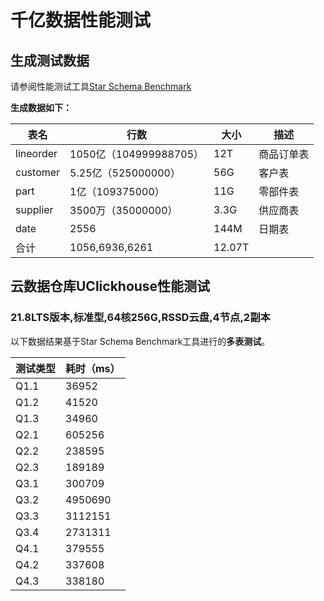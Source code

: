 # 千亿数据性能测试

## 生成测试数据

请参阅性能测试工具[Star Schema Benchmark](/uclickhouse/test/tool/ssb)

**生成数据如下：**

| 表名      | 行数                   | 大小   | 描述       |
| --------- | ---------------------- | ------ | ---------- |
| lineorder | 1050亿（104999988705） | 12T    | 商品订单表 |
| customer  | 5.25亿（525000000）    | 56G    | 客户表     |
| part      | 1亿（109375000）       | 11G    | 零部件表   |
| supplier  | 3500万（35000000）     | 3.3G   | 供应商表   |
| date      | 2556                   | 144M   | 日期表     |
| 合计      | 1056,6936,6261         | 12.07T |            |

## 云数据仓库UClickhouse性能测试

### **21.8LTS版本,标准型,64核256G,RSSD云盘,4节点,2副本**

以下数据结果基于Star Schema Benchmark工具进行的**多表测试**。

| 测试类型 | 耗时（ms） |
| -------- | ---------- |
| Q1.1     | 36952      |
| Q1.2     | 41520      |
| Q1.3     | 34960      |
| Q2.1     | 605256     |
| Q2.2     | 238595     |
| Q2.3     | 189189     |
| Q3.1     | 300709     |
| Q3.2     | 4950690    |
| Q3.3     | 3112151    |
| Q3.4     | 2731311    |
| Q4.1     | 379555     |
| Q4.2     | 337608     |
| Q4.3     | 338180     |

